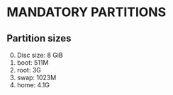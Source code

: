 # MANDATORY PARTITIONS

## Partition sizes

0. Disc size: 8 GiB
1. boot: 511M
2. root: 3G
3. swap: 1023M
4. home: 4.1G
